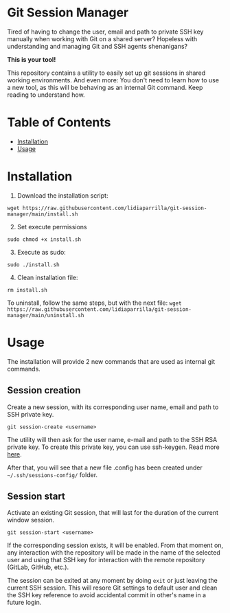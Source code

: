 # Git Session Manager

Tired of having to change the user, email and path to private SSH key manually when working with Git on a shared server? Hopeless with understanding and managing Git and SSH agents shenanigans? 

<b>This is your tool!</b>

This repository contains a utility to easily set up git sessions in shared working environments. And even more: You don't need to learn how to use a new tool, as this will be behaving as an internal Git command. Keep reading to understand how.

# Table of Contents

  * [Installation](#installation)
  * [Usage](#usage)

# Installation

1. Download the installation script:

`wget https://raw.githubusercontent.com/lidiaparrilla/git-session-manager/main/install.sh`

2. Set execute permissions

`sudo chmod +x install.sh`

3. Execute as sudo:

`sudo ./install.sh`

4. Clean installation file:

`rm install.sh`

To uninstall, follow the same steps, but with the next file:
`wget https://raw.githubusercontent.com/lidiaparrilla/git-session-manager/main/uninstall.sh`

# Usage

The installation will provide 2 new commands that are used as internal git commands.

## Session creation

Create a new session, with its corresponding user name, email and path to SSH private key.

`git session-create <username>`

The utility will then ask for the user name, e-mail and path to the SSH RSA private key. To create this private key, you can use ssh-keygen. Read more [here](https://www.ssh.com/academy/ssh/keygen).

After that, you will see that a new file <username>.config has been created under `~/.ssh/sessions-config/` folder.

## Session start

Activate an existing Git session, that will last for the duration of the current window session.

`git session-start <username>`

If the corresponding session exists, it will be enabled. From that moment on, any interaction with the repository will be made in the name of the selected user and using that SSH key for interaction with the remote repository (GitLab, GitHub, etc.).

The session can be exited at any moment by doing `exit` or just leaving the current SSH session. This will resore Git settings to default user and clean the SSH key reference to avoid accidental commit in other's name in a future login.
